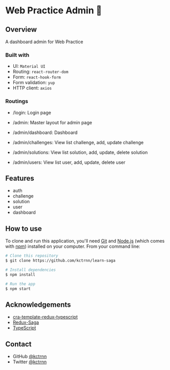 # Web Practice Admin 👀

## Overview

A dashboard admin for Web Practice

### Built with

- UI: `Material UI`
- Routing: `react-router-dom`
- Form: `react-hook-form`
- Form validation: `yup`
- HTTP client: `axios`

### Routings

- /login: Login page
- /admin: Master layout for admin page

- /admin/dashboard: Dashboard
- /admin/challenges: View list challenge, add, update challenge
- /admin/solutions: View list solution, add, update, delete solution
- /admin/users: View list user, add, update, delete user

## Features

- auth
- challenge
- solution
- user
- dashboard

## How to use

To clone and run this application, you'll need [Git](https://git-scm.com) and [Node.js](https://nodejs.org/en/download/) (which comes with [npm](http://npmjs.com)) installed on your computer. From your command line:

```bash
# Clone this repository
$ git clone https://github.com/kctrnn/learn-saga

# Install dependencies
$ npm install

# Run the app
$ npm start
```

## Acknowledgements

- [cra-template-redux-typescript](https://github.com/reduxjs/cra-template-redux-typescript)
- [Redux-Saga](https://redux-saga.js.org/)
- [TypeScript](https://www.typescriptlang.org/)

## Contact

- GitHub [@kctrnn](https://github.com/kctrnn)
- Twitter [@kctrnn](https://twitter.com/kctrnn)
